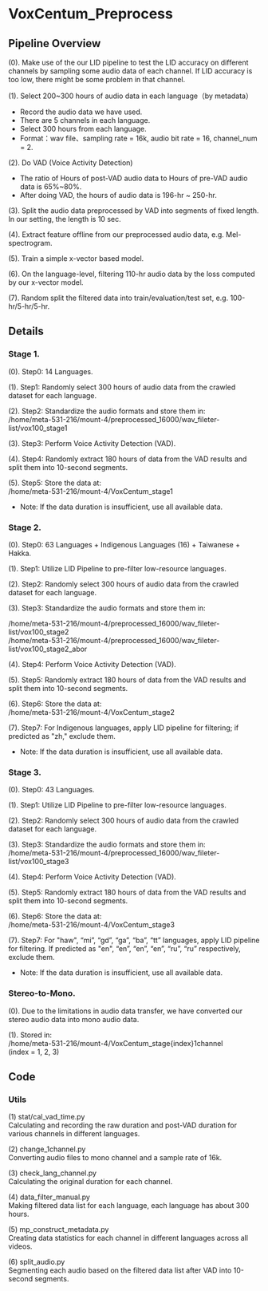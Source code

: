 # VoxCentum_Preprocess

## Pipeline Overview
(0). Make use of the our LID pipeline to test the LID accuracy on different channels by sampling some audio data of each channel. If LID accuracy is too low, there might be some problem in that channel.  

(1). Select 200~300 hours of audio data in each language（by metadata）  
* Record the audio data we have used.  
* There are 5 channels in each language.  
* Select 300 hours from each language.  
* Format：wav file、sampling rate = 16k, audio bit rate = 16, channel_num = 2.

(2). Do VAD (Voice Activity Detection)  
* The ratio of Hours of post-VAD audio data to Hours of pre-VAD audio data is 65%~80%.  
* After doing VAD, the hours of audio data is 196-hr ~ 250-hr.

(3). Split the audio data preprocessed by VAD into segments of fixed length. In our setting, the length is 10 sec.  

(4). Extract feature offline from our preprocessed audio data, e.g. Mel-spectrogram.  

(5). Train a simple x-vector based model.  

(6). On the language-level, filtering 110-hr audio data by the loss computed by our x-vector model.  

(7). Random split the filtered data into train/evaluation/test set, e.g. 100-hr/5-hr/5-hr.  

## Details

### Stage 1.

(0). Step0: 14 Languages.  

(1). Step1: Randomly select 300 hours of audio data from the crawled dataset for each language.  

(2). Step2: Standardize the audio formats and store them in:  
/home/meta-531-216/mount-4/preprocessed_16000/wav_fileter-list/vox100_stage1  

(3). Step3: Perform Voice Activity Detection (VAD).  

(4). Step4: Randomly extract 180 hours of data from the VAD results and split them into 10-second segments.  

(5). Step5: Store the data at:   
/home/meta-531-216/mount-4/VoxCentum_stage1  

* Note: If the data duration is insufficient, use all available data.  

### Stage 2.

(0). Step0: 63 Languages + Indigenous Languages (16) + Taiwanese + Hakka.  

(1). Step1: Utilize LID Pipeline to pre-filter low-resource languages.  

(2). Step2: Randomly select 300 hours of audio data from the crawled dataset for each language.  

(3). Step3: Standardize the audio formats and store them in:  

/home/meta-531-216/mount-4/preprocessed_16000/wav_fileter-list/vox100_stage2  
/home/meta-531-216/mount-4/preprocessed_16000/wav_fileter-list/vox100_stage2_abor  

(4). Step4: Perform Voice Activity Detection (VAD).  

(5). Step5: Randomly extract 180 hours of data from the VAD results and split them into 10-second segments.  

(6). Step6: Store the data at:  
/home/meta-531-216/mount-4/VoxCentum_stage2  

(7). Step7: For Indigenous languages, apply LID pipeline for filtering; if predicted as "zh," exclude them.  

* Note: If the data duration is insufficient, use all available data.  

### Stage 3.

(0). Step0: 43 Languages.  

(1). Step1: Utilize LID Pipeline to pre-filter low-resource languages.  

(2). Step2: Randomly select 300 hours of audio data from the crawled dataset for each language.  

(3). Step3: Standardize the audio formats and store them in:  
/home/meta-531-216/mount-4/preprocessed_16000/wav_fileter-list/vox100_stage3  

(4). Step4: Perform Voice Activity Detection (VAD).  

(5). Step5: Randomly extract 180 hours of data from the VAD results and split them into 10-second segments.  

(6). Step6: Store the data at:  
/home/meta-531-216/mount-4/VoxCentum_stage3  

(7). Step7: For "haw", “mi”, “gd”, “ga”, “ba”, “tt” languages, apply LID pipeline for filtering. If predicted as "en", “en”, “en”, “en”, “ru”, “ru” respectively, exclude them.  

* Note: If the data duration is insufficient, use all available data.  

### Stereo-to-Mono.

(0). Due to the limitations in audio data transfer, we have converted our stereo audio data into mono audio data.  

(1). Stored in:  
/home/meta-531-216/mount-4/VoxCentum_stage{index}1channel  
(index = 1, 2, 3)  

## Code
### Utils

(1) stat/cal_vad_time.py  
Calculating and recording the raw duration and post-VAD duration for various channels in different languages.  

(2) change_1channel.py  
Converting audio files to mono channel and a sample rate of 16k.  

(3) check_lang_channel.py  
Calculating the original duration for each channel.  

(4) data_filter_manual.py  
Making filtered data list for each language, each language has about 300 hours.  

(5) mp_construct_metadata.py  
Creating data statistics for each channel in different languages across all videos.  

(6) split_audio.py  
Segmenting each audio based on the filtered data list after VAD into 10-second segments.  
